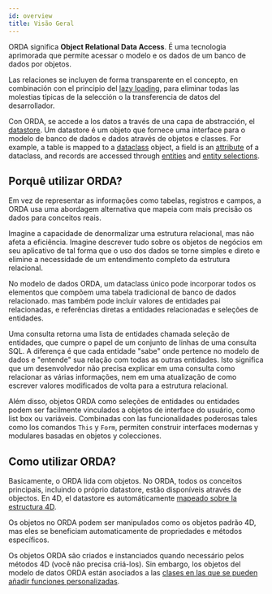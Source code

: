 ```yaml
---
id: overview
title: Visão Geral
---
```


ORDA significa **Object Relational Data Access**. É uma tecnologia aprimorada que permite acessar o modelo e os dados de um banco de dados por objetos.

Las relaciones se incluyen de forma transparente en el concepto, en combinación con el principio del [lazy loading](glossary.md#lazy-loading), para eliminar todas las molestias típicas de la selección o la transferencia de datos del desarrollador.

Con ORDA, se accede a los datos a través de una capa de abstracción, el [datastore](dsMapping.md#datastore). Um datastore é um objeto que fornece uma interface para o modelo de banco de dados e dados através de objetos e classes. For example, a table is mapped to a [dataclass](dsMapping.md#dataclass) object, a field is an [attribute](dsMapping.md#attribute) of a dataclass, and records are accessed through [entities](dsMapping.md#entity) and [entity selections](dsMapping.md#entity-selection).

## Porquê utilizar ORDA?

Em vez de representar as informações como tabelas, registros e campos, a ORDA usa uma abordagem alternativa que mapeia com mais precisão os dados para conceitos reais.

Imagine a capacidade de denormalizar uma estrutura relacional, mas não afeta a eficiência. Imagine descrever tudo sobre os objetos de negócios em seu aplicativo de tal forma que o uso dos dados se torne simples e direto e elimine a necessidade de um entendimento completo da estrutura relacional.

No modelo de dados ORDA, um dataclass único pode incorporar todos os elementos que compõem uma tabela tradicional de banco de dados relacionado. mas também pode incluir valores de entidades pai relacionadas, e referências diretas a entidades relacionadas e seleções de entidades.

Uma consulta retorna uma lista de entidades chamada seleção de entidades, que cumpre o papel de um conjunto de linhas de uma consulta SQL. A diferença é que cada entidade "sabe" onde pertence no modelo de dados e "entende" sua relação com todas as outras entidades. Isto significa que um desenvolvedor não precisa explicar em uma consulta como relacionar as várias informações, nem em uma atualização de como escrever valores modificados de volta para a estrutura relacional.

Além disso, objetos ORDA como seleções de entidades ou entidades podem ser facilmente vinculados a objetos de interface do usuário, como list box ou variáveis. Combinadas con las funcionalidades poderosas tales como los comandos `This` y `Form`, permiten construir interfaces modernas y modulares basadas en objetos y colecciones.

## Como utilizar ORDA?

Basicamente, o ORDA lida com objetos. No ORDA, todos os conceitos principais, incluindo o próprio datastore, estão disponíveis através de objectos. En 4D, el datastore es automáticamente [mapeado sobre la estructura 4D](dsMapping.md).

Os objetos no ORDA podem ser manipulados como os objetos padrão 4D, mas eles se beneficiam automaticamente de propriedades e métodos específicos.

Os objetos ORDA são criados e instanciados quando necessário pelos métodos 4D (você não precisa criá-los). Sin embargo, los objetos del modelo de datos ORDA están asociados a las [clases en las que se pueden añadir funciones personalizadas](ordaClasses.md).



